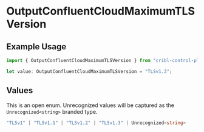 # OutputConfluentCloudMaximumTLSVersion

## Example Usage

```typescript
import { OutputConfluentCloudMaximumTLSVersion } from "cribl-control-plane/models/operations";

let value: OutputConfluentCloudMaximumTLSVersion = "TLSv1.3";
```

## Values

This is an open enum. Unrecognized values will be captured as the `Unrecognized<string>` branded type.

```typescript
"TLSv1" | "TLSv1.1" | "TLSv1.2" | "TLSv1.3" | Unrecognized<string>
```